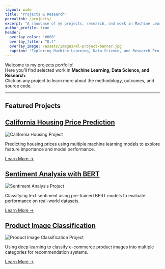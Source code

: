 ```yaml
---
layout: wide
title: "Projects & Research"
permalink: /projects/
excerpt: "A showcase of my projects, research, and work in Machine Learning and Data Science."
author_profile: true
header:
  overlay_color: "#000"
  overlay_filter: "0.4"
  overlay_image: /assets/images/ml-project-banner.jpg
  caption: "Exploring Machine Learning, Data Science, and Research Projects"
---
```



Welcome to my projects portfolio!  
Here you’ll find selected work in **Machine Learning, Data Science, and Research**.  
Click on any project to learn more about the methodology, outcomes, and source code.

---

## Featured Projects

<div class="grid__wrapper">

  <div class="grid__item">
    <article class="archive__item">
      <h2><a href="/projects/california-housing/">California Housing Price Prediction</a></h2>
      <img src="/assets/images/projects/california-housing.png" alt="California Housing Project">
      <p>Predicting housing prices using multiple machine learning models to explore feature importance and model performance.</p>
      <p><a href="/projects/california-housing/">Learn More →</a></p>
    </article>
  </div>

  <div class="grid__item">
    <article class="archive__item">
      <h2><a href="/projects/sentiment-bert/">Sentiment Analysis with BERT</a></h2>
      <img src="/assets/images/projects/sentiment-bert.png" alt="Sentiment Analysis Project">
      <p>Classifying text sentiment using pre-trained BERT models to evaluate performance on real-world datasets.</p>
      <p><a href="/projects/sentiment-bert/">Learn More →</a></p>
    </article>
  </div>

  <div class="grid__item">
    <article class="archive__item">
      <h2><a href="/projects/product-images/">Product Image Classification</a></h2>
      <img src="/assets/images/projects/product-images.png" alt="Product Image Classification Project">
      <p>Using deep learning to classify e-commerce product images into multiple categories for recommendation systems.</p>
      <p><a href="/projects/product-images/">Learn More →</a></p>
    </article>
  </div>

</div>
